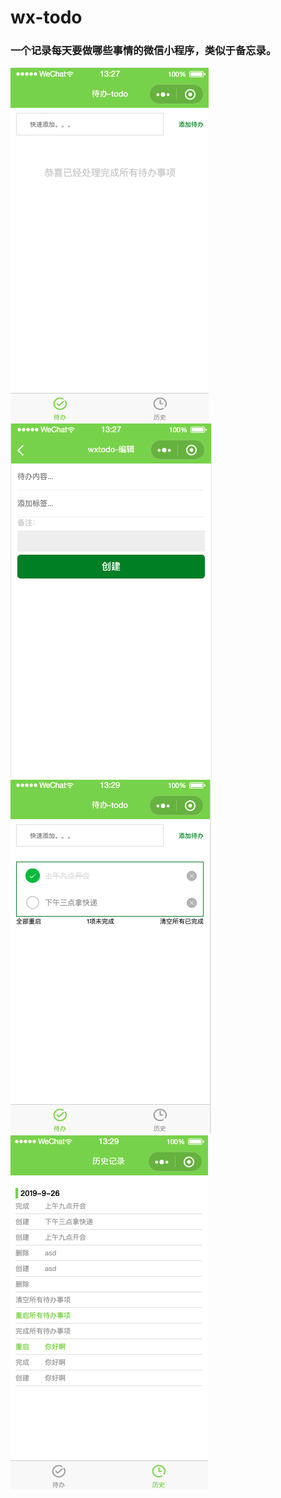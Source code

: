 # wx-todo
### 一个记录每天要做哪些事情的微信小程序，类似于备忘录。
![image](https://github.com/huweixuan7/wx-todo/blob/master/img/Snipaste_2019-09-26_13-28-05.png?raw=true)
![image](https://github.com/huweixuan7/wx-todo/blob/master/img/Snipaste_2019-09-26_13-28-31.png?raw=true)
![image](https://github.com/huweixuan7/wx-todo/blob/master/img/Snipaste_2019-09-26_13-29-45.png?raw=true)
![image](https://github.com/huweixuan7/wx-todo/blob/master/img/Snipaste_2019-09-26_13-30-04.png?raw=true)
